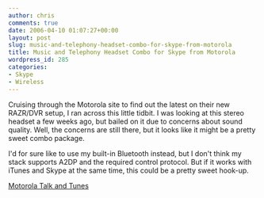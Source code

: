 ```yaml
---
author: chris
comments: true
date: 2006-04-10 01:07:27+00:00
layout: post
slug: music-and-telephony-headset-combo-for-skype-from-motorola
title: Music and Telephony Headset Combo for Skype from Motorola
wordpress_id: 285
categories:
- Skype
- Wireless
---
```


Cruising through the Motorola site to find out the latest on their new RAZR/DVR setup, I ran across this little tidbit. I was looking at this stereo headset a few weeks ago, but bailed on it due to concerns about sound quality. Well, the concerns are still there, but it looks like it might be a pretty sweet combo package.

I'd for sure like to use my built-in Bluetooth instead, but I don't think my stack supports A2DP and the required control protocol. But if it works with iTunes and Skype at the same time, this could be a pretty sweet hook-up.

[Motorola Talk and Tunes](http://www.motorola.com/motoinfo/product/details/0,,149,00.html)
